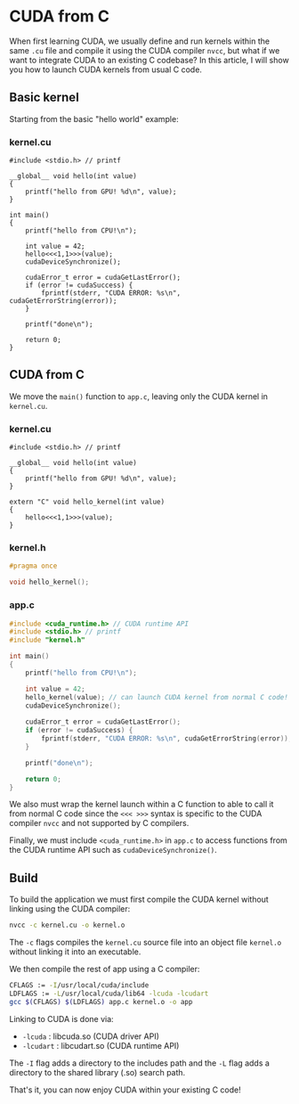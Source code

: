 # CUDA from C

When first learning CUDA, we usually define and run kernels within the same `.cu` file and compile it using the CUDA compiler `nvcc`, but what if we want to integrate CUDA to an existing C codebase? In this article, I will show you how to launch CUDA kernels from usual C code.

## Basic kernel
Starting from the basic "hello world" example:

### kernel.cu
```CUDA
#include <stdio.h> // printf

__global__ void hello(int value)
{
    printf("hello from GPU! %d\n", value);
}

int main()
{
    printf("hello from CPU!\n");

    int value = 42;
    hello<<<1,1>>>(value);
    cudaDeviceSynchronize();
    
    cudaError_t error = cudaGetLastError();
    if (error != cudaSuccess) {
        fprintf(stderr, "CUDA ERROR: %s\n", cudaGetErrorString(error));
    }

    printf("done\n");

    return 0;
}
```

## CUDA from C

We move the `main()` function to `app.c`, leaving only the CUDA kernel in `kernel.cu`.

### kernel.cu
```CUDA
#include <stdio.h> // printf

__global__ void hello(int value)
{
    printf("hello from GPU! %d\n", value);
}

extern "C" void hello_kernel(int value)
{
    hello<<<1,1>>>(value);
}
```

### kernel.h
```C
#pragma once

void hello_kernel();
```

### app.c
```C
#include <cuda_runtime.h> // CUDA runtime API
#include <stdio.h> // printf
#include "kernel.h"

int main()
{
    printf("hello from CPU!\n");

    int value = 42;
    hello_kernel(value); // can launch CUDA kernel from normal C code!
    cudaDeviceSynchronize();
    
    cudaError_t error = cudaGetLastError();
    if (error != cudaSuccess) {
        fprintf(stderr, "CUDA ERROR: %s\n", cudaGetErrorString(error));
    }

    printf("done\n");

    return 0;
}
```

We also must wrap the kernel launch within a C function to able to call it from normal C code since the `<<< >>>` syntax is specific to the CUDA compiler `nvcc` and not supported by C compilers.

Finally, we must include `<cuda_runtime.h>` in `app.c` to access functions from the CUDA runtime API such as `cudaDeviceSynchronize()`.

## Build
To build the application we must first compile the CUDA kernel without linking using the CUDA compiler:
```bash
nvcc -c kernel.cu -o kernel.o
```
The `-c` flags compiles the `kernel.cu` source file into an object file `kernel.o` without linking it into an executable.

We then compile the rest of app using a C compiler:
```bash
CFLAGS := -I/usr/local/cuda/include
LDFLAGS := -L/usr/local/cuda/lib64 -lcuda -lcudart 
gcc $(CFLAGS) $(LDFLAGS) app.c kernel.o -o app
```
Linking to CUDA is done via:

- `-lcuda` : libcuda.so (CUDA driver API)
- `-lcudart` : libcudart.so (CUDA runtime API)

The `-I` flag adds a directory to the includes path and the `-L` flag adds a directory to the shared library (.so) search path.

That's it, you can now enjoy CUDA within your existing C code!
